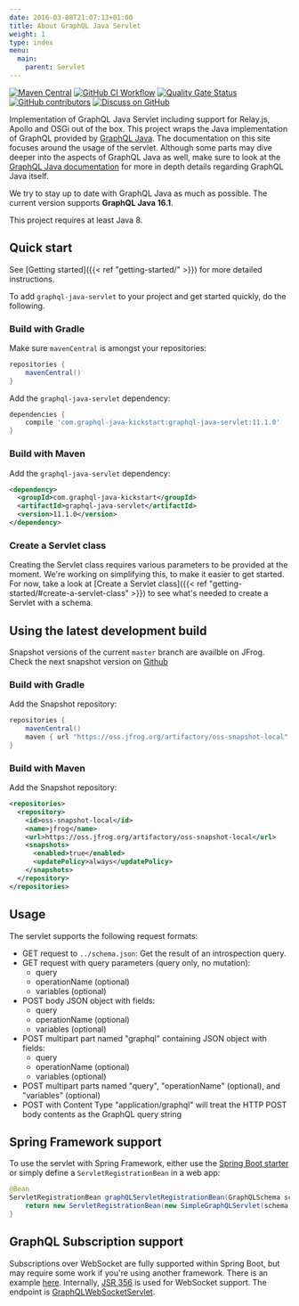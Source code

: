 ```yaml
---
date: 2016-03-08T21:07:13+01:00
title: About GraphQL Java Servlet
weight: 1
type: index
menu:
  main:
    parent: Servlet
---
```


[![Maven Central](https://img.shields.io/maven-central/v/com.graphql-java-kickstart/graphql-java-servlet.svg)](https://maven-badges.herokuapp.com/maven-central/com.graphql-java-kickstart/graphql-java-servlet)
[![GitHub CI Workflow](https://github.com/graphql-java-kickstart/graphql-java-servlet/actions/workflows/snapshot.yml/badge.svg?branch=master)](https://github.com/graphql-java-kickstart/graphql-java-servlet/actions/workflows/snapshot.yml)
[![Quality Gate Status](https://sonarcloud.io/api/project_badges/measure?project=graphql-java-kickstart_graphql-java-servlet&metric=alert_status)](https://sonarcloud.io/dashboard?id=graphql-java-kickstart_graphql-java-servlet)
[![GitHub contributors](https://img.shields.io/github/contributors/graphql-java-kickstart/graphql-java-servlet)](https://github.com/graphql-java-kickstart/graphql-java-servlet/graphs/contributors)
[![Discuss on GitHub](https://img.shields.io/badge/GitHub-discuss-orange)](https://github.com/graphql-java-kickstart/graphql-java-servlet/discussions)


Implementation of GraphQL Java Servlet including support for Relay.js, Apollo and OSGi out of the box.
This project wraps the Java implementation of GraphQL provided by [GraphQL Java](https://www.graphql-java.com).
The documentation on this site focuses around the usage of the servlet. Although some parts may dive deeper
into the aspects of GraphQL Java as well, make sure to look at the
[GraphQL Java documentation](https://www.graphql-java.com/documentation/latest/) for more in depth details
regarding GraphQL Java itself.

We try to stay up to date with GraphQL Java as much as possible. The current version supports **GraphQL Java 16.1**.

This project requires at least Java 8.

## Quick start

See [Getting started]({{< ref "getting-started/" >}}) for more detailed instructions.

To add `graphql-java-servlet` to your project and get started quickly, do the following.

### Build with Gradle

Make sure `mavenCentral` is amongst your repositories:
```gradle
repositories {
    mavenCentral()
}
```

Add the `graphql-java-servlet` dependency:
```gradle
dependencies {
    compile 'com.graphql-java-kickstart:graphql-java-servlet:11.1.0'
}
```

### Build with Maven

Add the `graphql-java-servlet` dependency:
```xml
<dependency>
  <groupId>com.graphql-java-kickstart</groupId>
  <artifactId>graphql-java-servlet</artifactId>
  <version>11.1.0</version>
</dependency>
```

### Create a Servlet class

Creating the Servlet class requires various parameters to be provided at the moment. We're working on simplifying
this, to make it easier to get started. For now, take a look at [Create a Servlet class]({{< ref "getting-started/#create-a-servlet-class" >}})
to see what's needed to create a Servlet with a schema.

## Using the latest development build

Snapshot versions of the current `master` branch are availble on JFrog. Check the next snapshot version on
[Github](https://github.com/graphql-java-kickstart/graphql-java-servlet/blob/master/gradle.properties)

### Build with Gradle

Add the Snapshot repository:
```gradle
repositories {
    mavenCentral()
    maven { url "https://oss.jfrog.org/artifactory/oss-snapshot-local" }
}
```

### Build with Maven

Add the Snapshot repository:
```xml
<repositories>
  <repository>
    <id>oss-snapshot-local</id>
    <name>jfrog</name>
    <url>https://oss.jfrog.org/artifactory/oss-snapshot-local</url>
    <snapshots>
      <enabled>true</enabled>
      <updatePolicy>always</updatePolicy>
    </snapshots>
  </repository>
</repositories>
```

## Usage
 
The servlet supports the following request formats:
 * GET request to `../schema.json`: Get the result of an introspection query.
 * GET request with query parameters (query only, no mutation):
     * query
     * operationName (optional)
     * variables (optional)
 * POST body JSON object with fields:
     * query
     * operationName (optional)
     * variables (optional)
 * POST multipart part named "graphql" containing JSON object with fields:
     * query
     * operationName (optional)
     * variables (optional)
 * POST multipart parts named "query", "operationName" (optional), and "variables" (optional)
 * POST with Content Type "application/graphql" will treat the HTTP POST body contents as the GraphQL query string
 
## Spring Framework support

To use the servlet with Spring Framework, either use the [Spring Boot starter](https://www.graphql-java-kickstart.com/spring-boot/) or simply define a `ServletRegistrationBean` in a web app:
```java
@Bean
ServletRegistrationBean graphQLServletRegistrationBean(GraphQLSchema schema, ExecutionStrategy executionStrategy, List<GraphQLOperationListener> operationListeners) {
    return new ServletRegistrationBean(new SimpleGraphQLServlet(schema, executionStrategy, operationListeners), "/graphql");
}
```

## GraphQL Subscription support

Subscriptions over WebSocket are fully supported within Spring Boot, but may require some work if you're using another 
framework. There is an example [here](https://github.com/graphql-java-kickstart/samples/tree/master/subscription-with-authentication). 
Internally, [JSR 356](https://www.oracle.com/technical-resources/articles/java/jsr356.html) is used for WebSocket 
support. The endpoint is [GraphQLWebSocketServlet](https://github.com/graphql-java-kickstart/graphql-java-servlet/blob/38af304a9da1a57ac7475098b7fccec1b063646b/graphql-java-servlet/src/main/java/graphql/kickstart/servlet/GraphQLWebsocketServlet.java).
